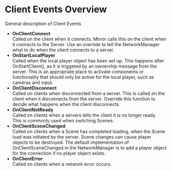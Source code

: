 # Client Events Overview

General description of Client Events

-   **OnClientConnect**  
    Called on the client when it connects.
    Mirror calls this on the client when it connects to the Server. Use an override to tell the NetworkManager what to do when the client connects to a server.
-   **OnStartLocalPlayer**  
    Called when the local player object has been set up. This happens after OnStartClient(), as it is triggered by an ownership message from the server. This is an appropriate place to activate components or functionality that should only be active for the local player, such as cameras and input.
-   **OnClientDisconnect**  
    Called on clients when disconnected from a server.
    This is called on the client when it disconnects from the server. Override this function to decide what happens when the client disconnects.
-   **OnClientNotReady**  
    Called on clients when a servers tells the client it is no longer ready.
    This is commonly used when switching Scenes.
-   **OnClientSceneChanged**  
    Called on clients when a Scene has completed loading, when the Scene load was initiated by the server.
    Scene changes can cause player objects to be destroyed. The default implementation of OnClientSceneChanged in the NetworkManager is to add a player object for the connection if no player object exists.
-   **OnClientError**  
    Called on clients when a network error occurs.
